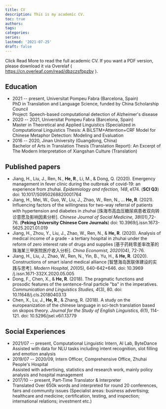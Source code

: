 ```yaml
---
title: CV
description: This is my academic CV.
toc: true
authors:
tags:
categories:
series:
lastmod: '2021-07-25'
draft: false
---
```


Click Read More to read the full academic CV. If you want a PDF version, please download it via Overelaf ( https://cn.overleaf.com/read/dbzczsfbpzby ).

<!--more-->

## Education 
- 2021 -- present, Universitat Pompeu Fabra (Barcelona, Spain)   
  PhD in Translation and Language Science, funded by China Scholarship Council  
  Project: Speech-based computational detection of Alzheimer's disease  
- 2020 -- 2021, Universitat Pompeu Fabra (Barcelona, Spain)       
  Master in Theoretical and Applied Linguistics (Specialized in Computational Linguistics
  Thesis: A BiLSTM+Attention+CRF Model for Chinese Metaphor Detection: Modeling and Evaluation
- 2016 -- 2020, Jinan University (Guangdong, China)  
  Bachelor of Arts in Translation
  Thesis (Translation Report): An Excerpt of The Modern Interpretation of Xiangshan Culture (Translation)

## Published papers
- Jiang, H., Liu, J., Ren, N., **He, R**., Li, M., & Dong, Q. (2020). Emergency management in fever clinic during the outbreak of covid-19: an experience from zhuhai. *Epidemiology and  nfection, 148*, e174. (**SCI Q3**) doi: 10.1017/S0950268820001764
- Jiang, H., Mei, W., Guo, W., Liu, J., Zhao, W., Ren, N., ... **He, R**. (2021). Influencing factors of the willingness for two-way referral of patients with hypertension and diabetes in zhuhai [珠海市高血压糖尿病患者双向转诊意愿及影响因素分析]. *Chinese Journal of Social Medicine, 38*(01),72-76. (**Peking University Chinese Core Journals**) doi: 10.3969/j.issn.1673-5625.2021.01.019
- Jiang, H., Zhou, Y., Liu, J., Zhao, W., Ren, N., & **He, R**. (2020). Analysis of medical income of a grade - a tertiary hospital in zhuhai under the reform of zero interest rate of drugs and supplies [基于药耗零差率改革的珠海某三甲医院医疗收入分析]. *China Economist, 2020*(04), 72-76. 
- Jiang, H., Liu, J., Zhao, W., Ren, N., Yin, B., Yu, H., & **He, R**. (2020). Constructions of smart island medical alliance [智慧海岛医联体建设的实践与思考]. *Modern Hospital, 20*(05), 640-642+646. doi: 10.3969 /j.issn.1671-332X.2020.05.005
- Dong, F., Chen, X., & **He, R**. (2018). The pragmatic functions and prosodic features of the sentence-final particle "ba" in the imperatives. *Communication and Linguistics Studies, 4*(3), 80. doi: 10.11648/j.cls.20180403.13
- Chen, X., Lu, J., **He, R**., & Zhang, R. (2018). A study on the europeanization of the chinese language in sci-tech translation based on skopos theory. *Journal for the Study of English Linguistics, 6*(1), 114-121. doi: 10.5296/jsel.v6i1.13779

## Social Experiences
- 2021/07 -- present, Computational Linguistic Intern, AI Lab, ByteDance  
  Assisted with data for NLU tasks including intent recognition, slot filling and emotion analysis
- 2019/07 -- 2020/09, Intern Officer, Comprehensive Office, Zhuhai People's Hospital  
  Assisted with advertising, statistics and research work, mainly policy analysis and hospital management
- 2017/10 -- present, Part-Time Translator \& Interpreter  
  Translated Over 650k words and interpreted for round 20 conferences, fairs and community issues (Specialist areas:  business advertising; healthcare and medicine; certification, testing, and inspection; international relations; investment etc.)



